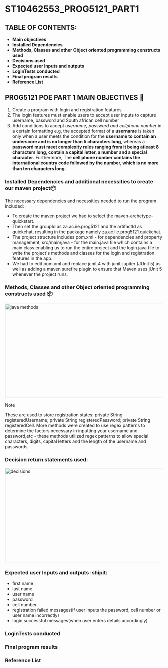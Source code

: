 # ST10462553_PROG5121_PART1
## TABLE OF CONTENTS:
- **Main objectives**
- **Installed Dependencies**
- **Methods, Classes and other Object oriented programming constructs used**
- **Decisions used**
- **Expected user Inputs and outputs**
- **LoginTests conducted**
- **Final program results**
- **Reference List**
## PROG5121 POE PART 1 MAIN OBJECTIVES :memo:

1. Create a program with login and registration features
2. The login features must enable users to accept user inputs to capture username, password and South african cell number
3. Add conditions to accept *username, password and cellphone number* in a certain formatting e.g, the accepted format of a **username** is taken only when a user meets the condition for the **username to contain an underscore and is no longer than 5 characters long**, whereas a **password must meet complexity rules ranging from it being atleast 8 characters long, contain a capital letter, a number and a special character**. Furthermore, The **cell phone number contains the international country code followed by the number, which is no more than ten characters long.** 



### Installed Dependencies and additional necessities to create our maven project:package:
The necessary dependencies and necessities needed to run the program included:
- To create the maven project we had to select the maven-archetype-quickstart.
- Then set the groupId as za.ac.iie.prog5121 and the artifactId as quickchat, resulting in the package namely za.ac.iie.prog5121.quickchat.
-  The project structure includes pom.xml - for dependencies and property management, src/main/java - for the main.java file which contains a main class enabling us to run the entire project and the login.java file to write the project's methods and classes for the login and registration features in the app.
-  We had to edit pom.xml and replace junit 4 with junit-jupiter (JUnit 5) as well as adding a maven surefire plugin to ensure that Maven uses jUnit 5 whenever the project runs.





### Methods, Classes and other Object oriented programming constructs used :package:

<img width="600" height="300" alt="java methods" src="https://github.com/user-attachments/assets/9ab338b0-89bb-4079-8e0d-b395cda54fc6" />


> [!NOTE]
> These are used to store registration states:
> private String registeredUsername;
> private String registeredPassword;
> private String registeredCell. More methods were created to use regex patterns to determine the factors necessary in inputting your username and password,etc - these methods utilized regex patterns to allow special characters, digits, capital letters and the length of the username and passwords.



### Decision return statements used:

<img width="600" height="300" alt="decisions" src="https://github.com/user-attachments/assets/45890643-67e8-4976-be44-21b8eff18365" />


### Expected user Inputs and outputs :shipit:
- first name
- last name
- user name
- password
- cell number
- registration failed messages(if user inputs the password, cell number or user name incorrectly)
- login successful messages(when user enters details accordingly)



### LoginTests conducted




### Final program results



### Reference List
